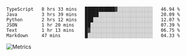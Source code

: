 <!--START_SECTION:waka-->

```text
TypeScript   8 hrs 33 mins   ███████████▓░░░░░░░░░░░░░   46.94 %
Java         3 hrs 39 mins   █████░░░░░░░░░░░░░░░░░░░░   20.09 %
Python       2 hrs 12 mins   ███░░░░░░░░░░░░░░░░░░░░░░   12.07 %
JSON         1 hr 20 mins    ██░░░░░░░░░░░░░░░░░░░░░░░   07.39 %
Text         1 hr 13 mins    █▓░░░░░░░░░░░░░░░░░░░░░░░   06.75 %
Markdown     47 mins         █░░░░░░░░░░░░░░░░░░░░░░░░   04.33 %
```

<!--END_SECTION:waka-->

![Metrics](https://metrics.lecoq.io/TachibanaKimika?template=classic&base.activity=0&base.community=0&base.repositories=0&languages=1&isocalendar=1&isocalendar.duration=half-year&languages.limit=8&languages.sections=most-used&languages.colors=github&languages.threshold=0%25&languages.indepth=false&languages.recent.load=300&languages.recent.days=14&config.timezone=Asia%2FShanghai)

